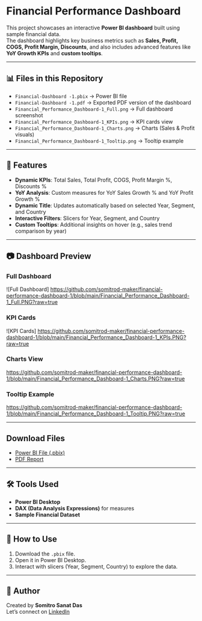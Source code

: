 # Financial Performance Dashboard

This project showcases an interactive **Power BI dashboard** built using sample financial data.  
The dashboard highlights key business metrics such as **Sales, Profit, COGS, Profit Margin, Discounts**, and also includes advanced features like **YoY Growth KPIs** and **custom tooltips**.

---

## 📊 Files in this Repository
- `Financial-Dashboard -1.pbix` → Power BI file  
- `Financial-Dashboard -1.pdf` → Exported PDF version of the dashboard  
- `Financial_Performance_Dashboard-1_Full.png` → Full dashboard screenshot  
- `Financial_Performance_Dashboard-1_KPIs.png` → KPI cards view  
- `Financial_Performance_Dashboard-1_Charts.png` → Charts (Sales & Profit visuals)  
- `Financial_Performance_Dashboard-1_Tooltip.png` → Tooltip example  

---

## 🚀 Features
- **Dynamic KPIs**: Total Sales, Total Profit, COGS, Profit Margin %, Discounts %  
- **YoY Analysis**: Custom measures for YoY Sales Growth % and YoY Profit Growth %  
- **Dynamic Title**: Updates automatically based on selected Year, Segment, and Country  
- **Interactive Filters**: Slicers for Year, Segment, and Country  
- **Custom Tooltips**: Additional insights on hover (e.g., sales trend comparison by year)  

---

## 📷 Dashboard Preview

### Full Dashboard
![Full Dashboard]
https://github.com/somitrod-maker/financial-performance-dashboard-1/blob/main/Financial_Performance_Dashboard-1_Full.PNG?raw=true

### KPI Cards
![KPI Cards]
https://github.com/somitrod-maker/financial-performance-dashboard-1/blob/main/Financial_Performance_Dashboard-1_KPIs.PNG?raw=true
### Charts View
https://github.com/somitrod-maker/financial-performance-dashboard-1/blob/main/Financial_Performance_Dashboard-1_Charts.PNG?raw=true

### Tooltip Example
https://github.com/somitrod-maker/financial-performance-dashboard-1/blob/main/Financial_Performance_Dashboard-1_Tooltip.PNG?raw=true

---

## Download Files
- [Power BI File (.pbix)](https://github.com/somitrod-maker/financial-performance-dashboard-1/blob/main/Financial-Dashboard%20-1.pbix)
- [PDF Report](https://github.com/somitrod-maker/financial-performance-dashboard-1/blob/main/Financial-Dashboard%20-1.pdf)

---

## 🛠 Tools Used
- **Power BI Desktop**  
- **DAX (Data Analysis Expressions)** for measures  
- **Sample Financial Dataset**  

---

## 📌 How to Use
1. Download the `.pbix` file.  
2. Open it in Power BI Desktop.  
3. Interact with slicers (Year, Segment, Country) to explore the data.  

---

## 🔗 Author
Created by **Somitro Sanat Das**  
Let’s connect on [LinkedIn](https://www.linkedin.com/in/somitro-das-ba5561105/)
